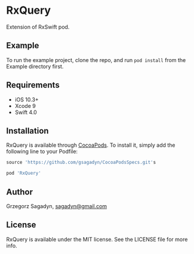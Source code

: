 # RxQuery

Extension of RxSwift pod.

## Example

To run the example project, clone the repo, and run `pod install` from the Example directory first.

## Requirements

- iOS 10.3+
- Xcode 9
- Swift 4.0

## Installation

RxQuery is available through [CocoaPods](http://cocoapods.org). To install
it, simply add the following line to your Podfile:

```ruby
source 'https://github.com/gsagadyn/CocoaPodsSpecs.git's

pod 'RxQuery'
```

## Author

Grzegorz Sagadyn, sagadyn@gmail.com

## License

RxQuery is available under the MIT license. See the LICENSE file for more info.
